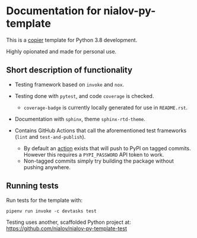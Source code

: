 # Documentation for nialov-py-template

This is a [copier](https://github.com/copier-org/copier) template for
Python 3.8 development.

Highly opionated and made for personal use.

## Short description of functionality

-   Testing framework based on `invoke` and `nox`.

-   Testing done with `pytest`, and code `coverage` is checked.

    -   `coverage-badge` is currently locally generated for use in `README.rst`.

-   Documentation with `sphinx`, theme `sphinx-rtd-theme`.

-   Contains GitHub Actions that call the aforementioned test frameworks
    (`lint` and `test-and-publish`).

    -   By default an
        [action](https://github.com/pypa/gh-action-pypi-publish) exists
        that will push to PyPI on tagged commits. However this requires
        a `PYPI_PASSWORD` API token to work.
    -   Non-tagged commits simply try building the package without
        pushing anywhere.

## Running tests

Run tests for the template with:

``` {.{bash}}
pipenv run invoke -c devtasks test
```

Testing uses another, scaffolded Python project at:
<https://github.com/nialov/nialov-py-template-test>
